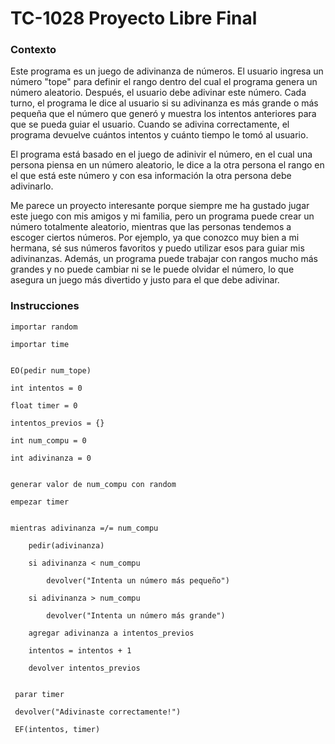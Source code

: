 # TC-1028 Proyecto Libre Final
### Contexto
Este programa es un juego de adivinanza de números. El usuario ingresa un número "tope" para definir el rango dentro del cual el programa genera un número aleatorio. Después, el usuario debe adivinar este número. Cada turno, el programa le dice al usuario si su adivinanza es más grande o más pequeña que el número que generó y muestra los intentos anteriores para que se pueda guiar el usuario. Cuando se adivina correctamente, el programa devuelve cuántos intentos y cuánto tiempo le tomó al usuario.

El programa está basado en el juego de adinivir el número, en el cual una persona piensa en un número aleatorio, le dice a la otra persona el rango en el que está este número y con esa información la otra persona debe adivinarlo. 

Me parece un proyecto interesante porque siempre me ha gustado jugar este juego con mis amigos y mi familia, pero un programa puede crear un número totalmente aleatorio, mientras que las personas tendemos a escoger ciertos números. Por ejemplo, ya que conozco muy bien a mi hermana, sé sus números favoritos y puedo utilizar esos para guiar mis adivinanzas. Además, un programa puede trabajar con rangos mucho más grandes y no puede cambiar ni se le puede olvidar el número, lo que asegura un juego más divertido y justo para el que debe adivinar.

### Instrucciones
    importar random

    importar time 


    EO(pedir num_tope)

    int intentos = 0

    float timer = 0

    intentos_previos = {}

    int num_compu = 0

    int adivinanza = 0


    generar valor de num_compu con random

    empezar timer


    mientras adivinanza =/= num_compu

        pedir(adivinanza)
    
        si adivinanza < num_compu
    
            devolver("Intenta un número más pequeño")
        
        si adivinanza > num_compu
    
            devolver("Intenta un número más grande")
        
        agregar adivinanza a intentos_previos
    
        intentos = intentos + 1
     
        devolver intentos_previos

 
     parar timer
 
     devolver("Adivinaste correctamente!")
 
     EF(intentos, timer)
